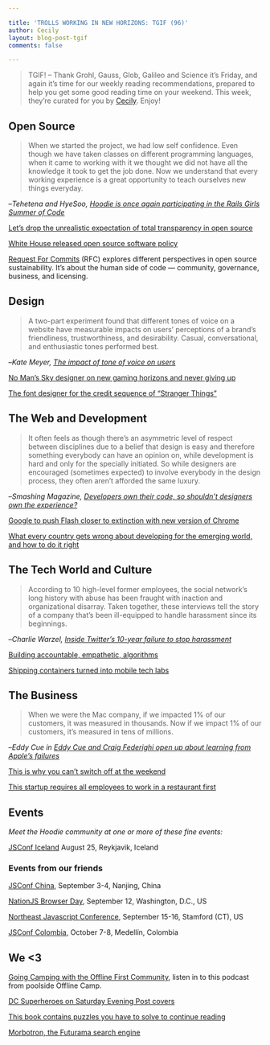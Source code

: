 ```yaml
---

title: 'TROLLS WORKING IN NEW HORIZONS: TGIF (96)'
author: Cecily
layout: blog-post-tgif
comments: false

---
```



> TGIF! – Thank Grohl, Gauss, Glob, Galileo and Science it’s Friday, and again it’s time for our weekly reading recommendations, prepared to help you get some good reading time on your weekend. This week, they’re curated for you by [Cecily](http://twitter.com/skeskali). Enjoy!


## Open Source

> When we started the project, we had low self confidence. Even though we have taken classes on different programming languages, when it came to working with it we thought we did not have all the knowledge it took to get the job done. Now we understand that every working experience is a great opportunity to teach ourselves new things everyday. 

–<cite>Tehetena and HyeSoo, [Hoodie is once again participating in the Rails Girls Summer of Code](http://hood.ie/blog/rgsoc-team-rookies-month-1.html)</cite>

[Let’s drop the unrealistic expectation of total transparency in open source](https://m.signalvnoise.com/expectations-of-total-transparency-in-open-source-can-easily-lead-to-burn-out-28dea1a07417#.2m6e8q4fr)

[White House released open source software policy](http://www.pcmag.com/news/346860/white-house-releases-open-source-software-policy)

[Request For Commits](https://changelog.com/rfc/) (RFC) explores different perspectives in open source sustainability. It’s about the human side of code — community, governance, business, and licensing.


## Design

> A two-part experiment found that different tones of voice on a website have measurable impacts on users’ perceptions of a brand’s friendliness, trustworthiness, and desirability. Casual, conversational, and enthusiastic tones performed best.  

–<cite>Kate Meyer, [The impact of tone of voice on users](https://www.nngroup.com/articles/tone-voice-users/)</cite>

[No Man’s Sky designer on new gaming horizons and never giving up](http://www.vice.com/read/no-mans-sky-designer-sean-murray-on-new-gaming-horizons-and-never-giving-up-850)

[The font designer for the credit sequence of “Stranger Things”](http://www.coolhunting.com/link/stranger-things-font-design)

## The Web and Development

> It often feels as though there’s an asymmetric level of respect between disciplines due to a belief that design is easy and therefore something everybody can have an opinion on, while development is hard and only for the specially initiated. So while designers are encouraged (sometimes expected) to involve everybody in the design process, they often aren’t afforded the same luxury. 

–<cite>Smashing Magazine, [Developers own their code, so shouldn’t designers own the experience?](https://www.smashingmagazine.com/2016/08/developers-own-code-should-designers-own-experience/)</cite>

[Google to push Flash closer to extinction with new version of Chrome](http://www.cnet.com/news/google-to-push-flash-closer-to-extinction-with-new-version-of-chrome/)

[What every country gets wrong about developing for the emerging world, and how to do it right](https://backchannel.com/the-human-codebreakers-ddb4ca9b2dff#.4yal3k8mn)

## The Tech World and Culture
	
> According to 10 high-level former employees, the social network’s long history with abuse has been fraught with inaction and organizational disarray. Taken together, these interviews tell the story of a company that’s been ill-equipped to handle harassment since its beginnings. 

–<cite>Charlie Warzel, [Inside Twitter’s 10-year failure to stop harassment](https://www.buzzfeed.com/charliewarzel/a-honeypot-for-assholes-inside-twitters-10-year-failure-to-s?utm_term=.sbVGpOXE#.vykvP38w)</cite>

[Building accountable, empathetic, algorithms](https://medium.com/@Atipica/building-accountable-empathetic-algorithms-atipica-e652fde3d4f7#.xl2sdlieo)

[Shipping containers turned into mobile tech labs](http://money.cnn.com/2016/08/10/technology/betabox-stem-shipping-container/)

## The Business

> When we were the Mac company, if we impacted 1% of our customers, it was measured in thousands. Now if we impact 1% of our customers, it’s measured in tens of millions. 

–<cite>Eddy Cue in [Eddy Cue and Craig Federighi open up about learning from Apple’s failures](http://www.fastcompany.com/3062596/tim-cooks-apple/eddie-cue-and-craig-federighi-open-up-about-learning-from-apples-failures)</cite>

[This is why you can’t switch off at the weekend](http://www.bbc.com/capital/story/20160728-this-is-why-you-cant-switch-off-at-the-weekend)

[This startup requires all employees to work in a restaurant first](http://www.businessinsider.com/yelp-nowait-investment-2016-8)


## Events

_Meet the Hoodie community at one or more of these fine events:_

[JSConf Iceland](http://jsconf.is) August 25, Reykjavik, Iceland


### Events from our friends

[JSConf China](http://2016.jsconf.cn/#/?_k=nqn5xh), September 3-4, Nanjing, China

[NationJS Browser Day](http://lanyrd.com/2016/nationjs-browser-day/), September 12, Washington, D.C., US

[Northeast Javascript Conference](http://www.northeastjsconference.com), September 15-16, Stamford (CT), US

[JSConf Colombia](http://jsconf.co/), October 7-8, Medellín, Colombia


## We <3

[Going Camping with the Offline First Community](https://developer.ibm.com/tv/offline-first-camp/), listen in to this podcast from poolside Offline Camp. 

[DC Superheroes on Saturday Evening Post covers](http://geekandsundry.com/check-out-these-dc-superheroes-on-the-saturday-evening-post/)

[This book contains puzzles you have to solve to continue reading](http://www.designer-daily.com/this-amazing-book-contains-puzzles-you-need-to-solve-in-order-to-keep-on-reading-58543)

[Morbotron, the Futurama search engine](https://morbotron.com/)

